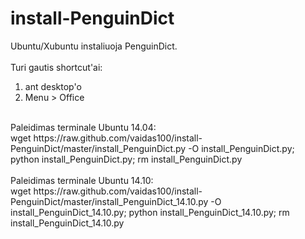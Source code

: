 install-PenguinDict
===================

Ubuntu/Xubuntu instaliuoja PenguinDict.<BR><BR>
Turi gautis shortcut'ai:<BR>
1) ant desktop'o<BR>
2) Menu > Office<BR>
<BR>
Paleidimas terminale Ubuntu 14.04:<BR>
wget https://raw.github.com/vaidas100/install-PenguinDict/master/install_PenguinDict.py -O install_PenguinDict.py; python install_PenguinDict.py; rm install_PenguinDict.py<BR>
<BR>
Paleidimas terminale Ubuntu 14.10:<BR>
wget https://raw.github.com/vaidas100/install-PenguinDict/master/install_PenguinDict_14.10.py -O install_PenguinDict_14.10.py; python install_PenguinDict_14.10.py; rm install_PenguinDict_14.10.py



